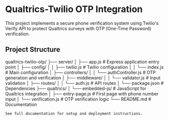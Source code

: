 # Qualtrics-Twilio OTP Integration

This project implements a secure phone verification system using Twilio's Verify API to protect Qualtrics surveys with OTP (One-Time Password) verification.

## Project Structure
qualtrics-twilio-otp/
├── server/
│   ├── app.js                 # Express application entry point
│   ├── config/
│   │   ├── twilio.js          # Twilio configuration
│   │   └── index.js           # Main configuration
│   ├── controllers/
│   │   └── authController.js  # OTP generation and verification
│   ├── middleware/
│   │   └── validator.js       # Input validation
│   ├── routes/
│   │   └── auth.js            # API routes
│   └── package.json           # Dependencies
├── qualtrics/
│   └── embedded-js/           # JavaScript for Qualtrics integration
│       ├── entry-page.js      # First page with phone number input
│       └── verification.js    # OTP verification logic
└── README.md                  # Documentation

    See full documentation for setup and deployment instructions.
